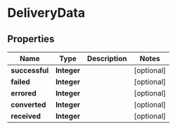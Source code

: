 

# DeliveryData


## Properties

| Name | Type | Description | Notes |
|------------ | ------------- | ------------- | -------------|
|**successful** | **Integer** |  |  [optional] |
|**failed** | **Integer** |  |  [optional] |
|**errored** | **Integer** |  |  [optional] |
|**converted** | **Integer** |  |  [optional] |
|**received** | **Integer** |  |  [optional] |



